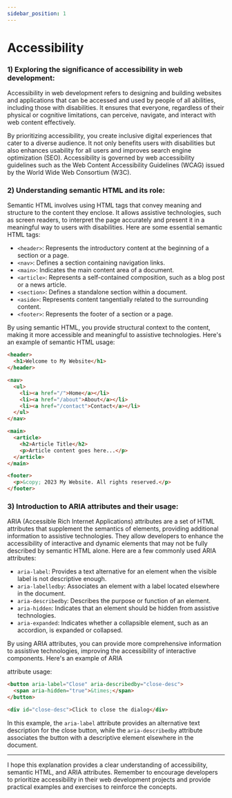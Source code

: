 ```yaml
---
sidebar_position: 1
---
```


# Accessibility

### 1) Exploring the significance of accessibility in web development:
   Accessibility in web development refers to designing and building websites and applications that can be accessed and used by people of all abilities, including those with disabilities. It ensures that everyone, regardless of their physical or cognitive limitations, can perceive, navigate, and interact with web content effectively.

   By prioritizing accessibility, you create inclusive digital experiences that cater to a diverse audience. It not only benefits users with disabilities but also enhances usability for all users and improves search engine optimization (SEO). Accessibility is governed by web accessibility guidelines such as the Web Content Accessibility Guidelines (WCAG) issued by the World Wide Web Consortium (W3C).

### 2) Understanding semantic HTML and its role:
   Semantic HTML involves using HTML tags that convey meaning and structure to the content they enclose. It allows assistive technologies, such as screen readers, to interpret the page accurately and present it in a meaningful way to users with disabilities. Here are some essential semantic HTML tags:

   - `<header>`: Represents the introductory content at the beginning of a section or a page.
   - `<nav>`: Defines a section containing navigation links.
   - `<main>`: Indicates the main content area of a document.
   - `<article>`: Represents a self-contained composition, such as a blog post or a news article.
   - `<section>`: Defines a standalone section within a document.
   - `<aside>`: Represents content tangentially related to the surrounding content.
   - `<footer>`: Represents the footer of a section or a page.

   By using semantic HTML, you provide structural context to the content, making it more accessible and meaningful to assistive technologies. Here's an example of semantic HTML usage:

   ```html 
   <header>
     <h1>Welcome to My Website</h1>
   </header>
   
   <nav>
     <ul>
       <li><a href="/">Home</a></li>
       <li><a href="/about">About</a></li>
       <li><a href="/contact">Contact</a></li>
     </ul>
   </nav>
   
   <main>
     <article>
       <h2>Article Title</h2>
       <p>Article content goes here...</p>
     </article>
   </main>
   
   <footer>
     <p>&copy; 2023 My Website. All rights reserved.</p>
   </footer>
   ```

### 3) Introduction to ARIA attributes and their usage:
   ARIA (Accessible Rich Internet Applications) attributes are a set of HTML attributes that supplement the semantics of elements, providing additional information to assistive technologies. They allow developers to enhance the accessibility of interactive and dynamic elements that may not be fully described by semantic HTML alone. Here are a few commonly used ARIA attributes:

   - `aria-label`: Provides a text alternative for an element when the visible label is not descriptive enough.
   - `aria-labelledby`: Associates an element with a label located elsewhere in the document.
   - `aria-describedby`: Describes the purpose or function of an element.
   - `aria-hidden`: Indicates that an element should be hidden from assistive technologies.
   - `aria-expanded`: Indicates whether a collapsible element, such as an accordion, is expanded or collapsed.

   By using ARIA attributes, you can provide more comprehensive information to assistive technologies, improving the accessibility of interactive components. Here's an example of ARIA

 attribute usage:

   ```html
   <button aria-label="Close" aria-describedby="close-desc">
     <span aria-hidden="true">&times;</span>
   </button>
   
   <div id="close-desc">Click to close the dialog</div>
   ```

   In this example, the `aria-label` attribute provides an alternative text description for the close button, while the `aria-describedby` attribute associates the button with a descriptive element elsewhere in the document.

---

I hope this explanation provides a clear understanding of accessibility, semantic HTML, and ARIA attributes. Remember to encourage developers to prioritize accessibility in their web development projects and provide practical examples and exercises to reinforce the concepts.